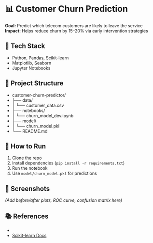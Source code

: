 # 📊 Customer Churn Prediction

**Goal:** Predict which telecom customers are likely to leave the service  
**Impact:** Helps reduce churn by 15–20% via early intervention strategies

## 🔧 Tech Stack
- Python, Pandas, Scikit-learn
- Matplotlib, Seaborn
- Jupyter Notebooks

## 📁 Project Structure
- customer-churn-predictor/
- ├── data/
- │ └── customer_data.csv
- ├── notebooks/
- │ └── churn_model_dev.ipynb
- ├── model/
- │ └── churn_model.pkl
- └── README.md

## 🚀 How to Run
1. Clone the repo
2. Install dependencies (`pip install -r requirements.txt`)
3. Run the notebook
4. Use `model/churn_model.pkl` for predictions

## 📸 Screenshots
*(Add before/after plots, ROC curve, confusion matrix here)*

## 📚 References
- 
- [Scikit-learn Docs](https://scikit-learn.org/)
